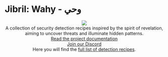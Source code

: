 # Jibril: Wahy - وحي

<p align="center">
<img src="https://github.com/user-attachments/assets/d897c9b9-38c4-4110-b828-1ac3799cd316"><br>
A collection of security detection recipes inspired by the spirit of revelation,<br>
aiming to uncover threats and illuminate hidden patterns.<br>
<a href="https://jibril.garnet.ai/">Read the project documentation</a><br>
<a href="https://discord.gg/44vSshRqab">Join our Discord</a><br>
Here you will find the <a href="https://jibril.garnet.ai/jibril/detections">full list of detection recipes</a>.<br>
</p>

